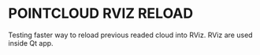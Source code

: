 # POINTCLOUD RVIZ RELOAD

Testing faster way to reload previous readed cloud into RViz. RViz are used inside Qt app.
